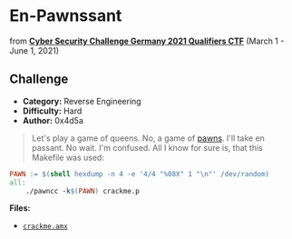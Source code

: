 # En-Pawnssant

from **[Cyber Security Challenge Germany 2021 Qualifiers CTF](https://cscg.de)** (March 1 - June 1, 2021)

## Challenge

- **Category:** Reverse Engineering
- **Difficulty:** Hard
- **Author:** 0x4d5a

> Let's play a game of queens. No, a game of [pawns](https://www.compuphase.com/pawn/pawn.htm). I'll take en passant. No wait. I'm confused. All I know for sure is, that this Makefile was used:

```Makefile
PAWN := $(shell hexdump -n 4 -e '4/4 "%08X" 1 "\n"' /dev/random)
all:
    ./pawncc -k$(PAWN) crackme.p
```

**Files:**

- [`crackme.amx`](./crackme.amx)